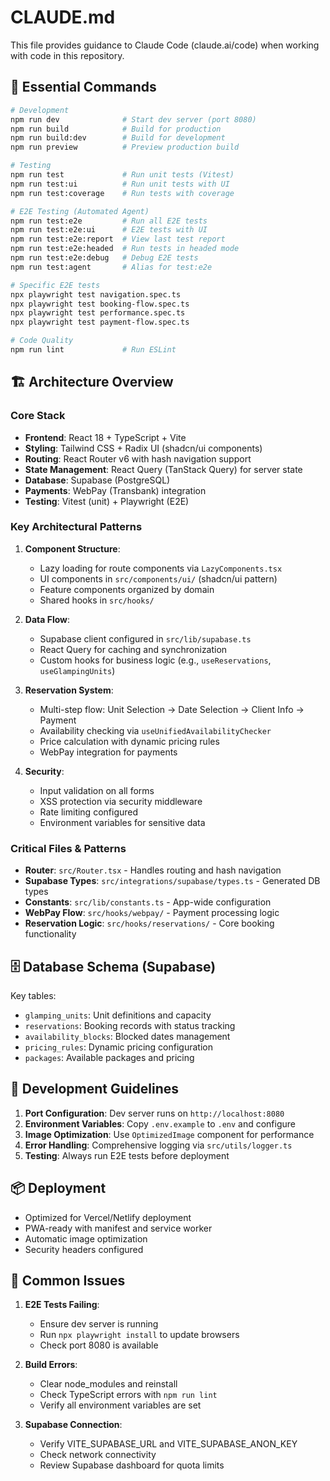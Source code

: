 # CLAUDE.md

This file provides guidance to Claude Code (claude.ai/code) when working with code in this repository.

## 🚀 Essential Commands

```bash
# Development
npm run dev              # Start dev server (port 8080)
npm run build            # Build for production
npm run build:dev        # Build for development
npm run preview          # Preview production build

# Testing
npm run test             # Run unit tests (Vitest)
npm run test:ui          # Run unit tests with UI
npm run test:coverage    # Run tests with coverage

# E2E Testing (Automated Agent)
npm run test:e2e         # Run all E2E tests
npm run test:e2e:ui      # E2E tests with UI
npm run test:e2e:report  # View last test report
npm run test:e2e:headed  # Run tests in headed mode
npm run test:e2e:debug   # Debug E2E tests
npm run test:agent       # Alias for test:e2e

# Specific E2E tests
npx playwright test navigation.spec.ts
npx playwright test booking-flow.spec.ts
npx playwright test performance.spec.ts
npx playwright test payment-flow.spec.ts

# Code Quality
npm run lint             # Run ESLint
```

## 🏗️ Architecture Overview

### Core Stack
- **Frontend**: React 18 + TypeScript + Vite
- **Styling**: Tailwind CSS + Radix UI (shadcn/ui components)
- **Routing**: React Router v6 with hash navigation support
- **State Management**: React Query (TanStack Query) for server state
- **Database**: Supabase (PostgreSQL)
- **Payments**: WebPay (Transbank) integration
- **Testing**: Vitest (unit) + Playwright (E2E)

### Key Architectural Patterns

1. **Component Structure**:
   - Lazy loading for route components via `LazyComponents.tsx`
   - UI components in `src/components/ui/` (shadcn/ui pattern)
   - Feature components organized by domain
   - Shared hooks in `src/hooks/`

2. **Data Flow**:
   - Supabase client configured in `src/lib/supabase.ts`
   - React Query for caching and synchronization
   - Custom hooks for business logic (e.g., `useReservations`, `useGlampingUnits`)

3. **Reservation System**:
   - Multi-step flow: Unit Selection → Date Selection → Client Info → Payment
   - Availability checking via `useUnifiedAvailabilityChecker`
   - Price calculation with dynamic pricing rules
   - WebPay integration for payments

4. **Security**:
   - Input validation on all forms
   - XSS protection via security middleware
   - Rate limiting configured
   - Environment variables for sensitive data

### Critical Files & Patterns

- **Router**: `src/Router.tsx` - Handles routing and hash navigation
- **Supabase Types**: `src/integrations/supabase/types.ts` - Generated DB types
- **Constants**: `src/lib/constants.ts` - App-wide configuration
- **WebPay Flow**: `src/hooks/webpay/` - Payment processing logic
- **Reservation Logic**: `src/hooks/reservations/` - Core booking functionality

## 🗄️ Database Schema (Supabase)

Key tables:
- `glamping_units`: Unit definitions and capacity
- `reservations`: Booking records with status tracking
- `availability_blocks`: Blocked dates management
- `pricing_rules`: Dynamic pricing configuration
- `packages`: Available packages and pricing

## 🔧 Development Guidelines

1. **Port Configuration**: Dev server runs on `http://localhost:8080`
2. **Environment Variables**: Copy `.env.example` to `.env` and configure
3. **Image Optimization**: Use `OptimizedImage` component for performance
4. **Error Handling**: Comprehensive logging via `src/utils/logger.ts`
5. **Testing**: Always run E2E tests before deployment

## 📦 Deployment

- Optimized for Vercel/Netlify deployment
- PWA-ready with manifest and service worker
- Automatic image optimization
- Security headers configured

## 🐛 Common Issues

1. **E2E Tests Failing**:
   - Ensure dev server is running
   - Run `npx playwright install` to update browsers
   - Check port 8080 is available

2. **Build Errors**:
   - Clear node_modules and reinstall
   - Check TypeScript errors with `npm run lint`
   - Verify all environment variables are set

3. **Supabase Connection**:
   - Verify VITE_SUPABASE_URL and VITE_SUPABASE_ANON_KEY
   - Check network connectivity
   - Review Supabase dashboard for quota limits
